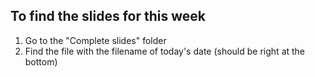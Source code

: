 ## To find the slides for this week
1. Go to the "Complete slides" folder
2. Find the file with the filename of today's date (should be right at the bottom)

